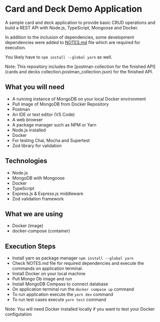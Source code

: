 # Card and Deck Demo Application

A sample card and deck application to provide basic CRUD operations and build a REST API with Node.js, TypeScript, Mongoose and Docker.

In addition to the inclusion of dependencies, some development dependencies were added to [NOTES.md](NOTES.md) file which are required for execution.

You likely have to `npm install --global yarn` as well.

Note: This repository includes the [postman collection for the finished API](cards and decks collection.postman_collection.json) for the finished API.

## What you will need
* A running instance of MongoDB on your local Docker environment
* Pull image of MongoDB from Docker Repository
* Postman
* An IDE or text editor (VS Code)
* A web browser
* A package manager such as NPM or Yarn
* Node.js installed
* Docker
* For testing Chai, Mocha and Supertest
* Zod library for validation 

## Technologies
* Node.js
* MongoDB with Mongoose
* Docker
* TypeScript
* Express.js & Express.js middleware
* Zod validation framework

## What we are using
* Docker (image)
* docker-compose (container)

## Execution Steps
* Install yarn as package manager `npm install --global yarn`
* Check NOTES.md file for required dependencies and execute the commands on application terminal.
* Install Docker on your local machine 
* Pull Mongo Db image and run 
* Install MongoDB Compass to connect database
* On application terminal run the `docker compose up` command
* To run application execute the `yarn dev` command
* To run test cases execute `yarn test` command

Note: You will need Docker installed locally if you want to test your Docker configutation
